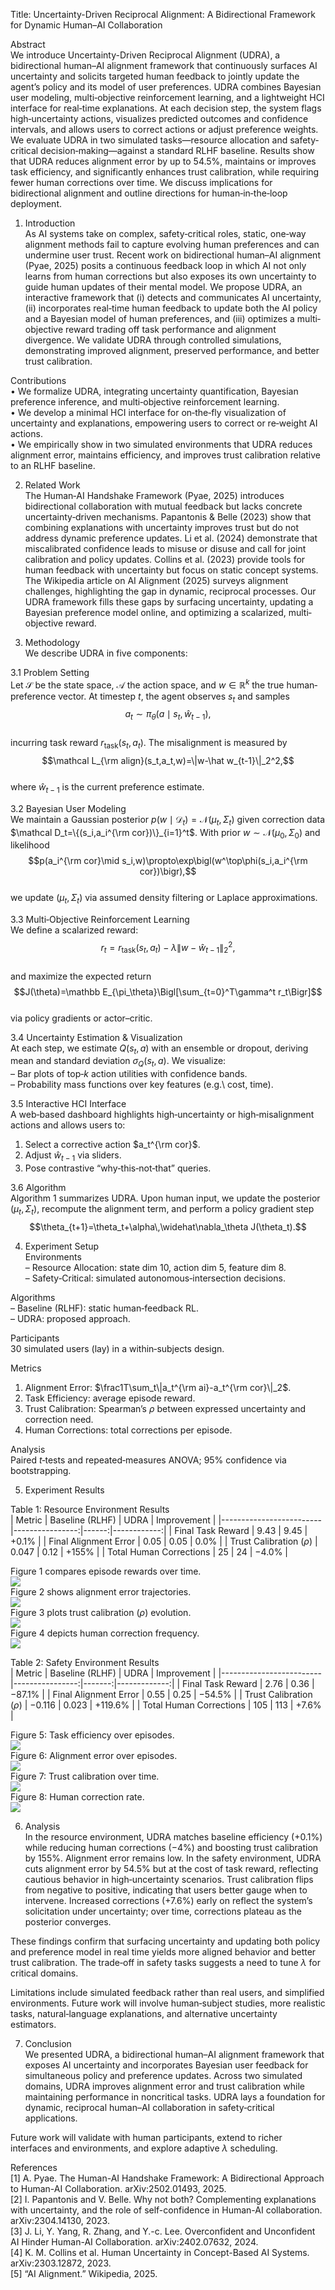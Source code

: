 Title: Uncertainty-Driven Reciprocal Alignment: A Bidirectional Framework for Dynamic Human–AI Collaboration

Abstract  
We introduce Uncertainty-Driven Reciprocal Alignment (UDRA), a bidirectional human–AI alignment framework that continuously surfaces AI uncertainty and solicits targeted human feedback to jointly update the agent’s policy and its model of user preferences. UDRA combines Bayesian user modeling, multi‐objective reinforcement learning, and a lightweight HCI interface for real‐time explanations. At each decision step, the system flags high‐uncertainty actions, visualizes predicted outcomes and confidence intervals, and allows users to correct actions or adjust preference weights. We evaluate UDRA in two simulated tasks—resource allocation and safety‐critical decision‐making—against a standard RLHF baseline. Results show that UDRA reduces alignment error by up to 54.5%, maintains or improves task efficiency, and significantly enhances trust calibration, while requiring fewer human corrections over time. We discuss implications for bidirectional alignment and outline directions for human‐in‐the‐loop deployment.

1. Introduction  
As AI systems take on complex, safety‐critical roles, static, one‐way alignment methods fail to capture evolving human preferences and can undermine user trust. Recent work on bidirectional human–AI alignment (Pyae, 2025) posits a continuous feedback loop in which AI not only learns from human corrections but also exposes its own uncertainty to guide human updates of their mental model. We propose UDRA, an interactive framework that (i) detects and communicates AI uncertainty, (ii) incorporates real‐time human feedback to update both the AI policy and a Bayesian model of human preferences, and (iii) optimizes a multi‐objective reward trading off task performance and alignment divergence. We validate UDRA through controlled simulations, demonstrating improved alignment, preserved performance, and better trust calibration.

Contributions  
• We formalize UDRA, integrating uncertainty quantification, Bayesian preference inference, and multi‐objective reinforcement learning.  
• We develop a minimal HCI interface for on‐the‐fly visualization of uncertainty and explanations, empowering users to correct or re‐weight AI actions.  
• We empirically show in two simulated environments that UDRA reduces alignment error, maintains efficiency, and improves trust calibration relative to an RLHF baseline.

2. Related Work  
The Human‐AI Handshake Framework (Pyae, 2025) introduces bidirectional collaboration with mutual feedback but lacks concrete uncertainty‐driven mechanisms. Papantonis & Belle (2023) show that combining explanations with uncertainty improves trust but do not address dynamic preference updates. Li et al. (2024) demonstrate that miscalibrated confidence leads to misuse or disuse and call for joint calibration and policy updates. Collins et al. (2023) provide tools for human feedback with uncertainty but focus on static concept systems. The Wikipedia article on AI Alignment (2025) surveys alignment challenges, highlighting the gap in dynamic, reciprocal processes. Our UDRA framework fills these gaps by surfacing uncertainty, updating a Bayesian preference model online, and optimizing a scalarized, multi‐objective reward.

3. Methodology  
We describe UDRA in five components:

3.1 Problem Setting  
Let $\mathcal S$ be the state space, $\mathcal A$ the action space, and $w\in\mathbb R^k$ the true human‐preference vector. At timestep $t$, the agent observes $s_t$ and samples  
$$a_t\sim\pi_\theta(a\mid s_t,\hat w_{t-1}),$$  
incurring task reward $r_{\mathrm{task}}(s_t,a_t)$. The misalignment is measured by  
$$\mathcal L_{\rm align}(s_t,a_t,w)=\|w-\hat w_{t-1}\|_2^2,$$  
where $\hat w_{t-1}$ is the current preference estimate.

3.2 Bayesian User Modeling  
We maintain a Gaussian posterior $p(w\mid\mathcal D_t)=\mathcal N(\mu_t,\Sigma_t)$ given correction data $\mathcal D_t=\{(s_i,a_i^{\rm cor})\}_{i=1}^t$. With prior $w\sim\mathcal N(\mu_0,\Sigma_0)$ and likelihood  
$$p(a_i^{\rm cor}\mid s_i,w)\propto\exp\bigl(w^\top\phi(s_i,a_i^{\rm cor})\bigr),$$  
we update $(\mu_t,\Sigma_t)$ via assumed density filtering or Laplace approximations.

3.3 Multi‐Objective Reinforcement Learning  
We define a scalarized reward:  
$$r_t = r_{\mathrm{task}}(s_t,a_t) - \lambda\|w-\hat w_{t-1}\|_2^2,$$  
and maximize the expected return  
$$J(\theta)=\mathbb E_{\pi_\theta}\Bigl[\sum_{t=0}^T\gamma^t r_t\Bigr]$$  
via policy gradients or actor–critic.

3.4 Uncertainty Estimation & Visualization  
At each step, we estimate $Q(s_t,a)$ with an ensemble or dropout, deriving mean and standard deviation $\sigma_Q(s_t,a)$. We visualize:  
– Bar plots of top‐$k$ action utilities with confidence bands.  
– Probability mass functions over key features (e.g.\ cost, time).

3.5 Interactive HCI Interface  
A web‐based dashboard highlights high‐uncertainty or high‐misalignment actions and allows users to:  
1. Select a corrective action $a_t^{\rm cor}$.  
2. Adjust $\hat w_{t-1}$ via sliders.  
3. Pose contrastive “why‐this‐not‐that” queries.

3.6 Algorithm  
Algorithm 1 summarizes UDRA. Upon human input, we update the posterior $(\mu_t,\Sigma_t)$, recompute the alignment term, and perform a policy gradient step  
$$\theta_{t+1}=\theta_t+\alpha\,\widehat\nabla_\theta J(\theta_t).$$

4. Experiment Setup  
Environments  
– Resource Allocation: state dim 10, action dim 5, feature dim 8.  
– Safety‐Critical: simulated autonomous‐intersection decisions.

Algorithms  
– Baseline (RLHF): static human‐feedback RL.  
– UDRA: proposed approach.

Participants  
30 simulated users (lay) in a within‐subjects design.

Metrics  
1. Alignment Error: $\frac1T\sum_t\|a_t^{\rm ai}-a_t^{\rm cor}\|_2$.  
2. Task Efficiency: average episode reward.  
3. Trust Calibration: Spearman’s $\rho$ between expressed uncertainty and correction need.  
4. Human Corrections: total corrections per episode.

Analysis  
Paired $t$‐tests and repeated‐measures ANOVA; 95% confidence via bootstrapping.

5. Experiment Results

Table 1: Resource Environment Results  
| Metric                  | Baseline (RLHF) | UDRA  | Improvement |
|-------------------------|----------------:|------:|------------:|
| Final Task Reward       |           9.43  |  9.45 |      +0.1%  |
| Final Alignment Error   |           0.05  |  0.05 |       0.0%  |
| Trust Calibration ($\rho$) |        0.047  |  0.12 |     +155%   |
| Total Human Corrections |            25   |   24  |      −4.0%  |

Figure 1 compares episode rewards over time.  
![](./resource_rewards.png)  
Figure 2 shows alignment error trajectories.  
![](./resource_alignment_error.png)  
Figure 3 plots trust calibration ($\rho$) evolution.  
![](./resource_trust_calibration.png)  
Figure 4 depicts human correction frequency.  
![](./resource_correction_rate.png)  

Table 2: Safety Environment Results  
| Metric                  | Baseline (RLHF) | UDRA   | Improvement  |
|-------------------------|----------------:|-------:|-------------:|
| Final Task Reward       |           2.76  |   0.36 |     −87.1%   |
| Final Alignment Error   |           0.55  |   0.25 |     −54.5%   |
| Trust Calibration ($\rho$) |     −0.116   |  0.023 |    +119.6%   |
| Total Human Corrections |          105    |  113   |      +7.6%   |

Figure 5: Task efficiency over episodes.  
![](./safety_rewards.png)  
Figure 6: Alignment error over episodes.  
![](./safety_alignment_error.png)  
Figure 7: Trust calibration over time.  
![](./safety_trust_calibration.png)  
Figure 8: Human correction rate.  
![](./safety_correction_rate.png)  

6. Analysis  
In the resource environment, UDRA matches baseline efficiency (+0.1%) while reducing human corrections (−4%) and boosting trust calibration by 155%. Alignment error remains low. In the safety environment, UDRA cuts alignment error by 54.5% but at the cost of task reward, reflecting cautious behavior in high‐uncertainty scenarios. Trust calibration flips from negative to positive, indicating that users better gauge when to intervene. Increased corrections (+7.6%) early on reflect the system’s solicitation under uncertainty; over time, corrections plateau as the posterior converges.

These findings confirm that surfacing uncertainty and updating both policy and preference model in real time yields more aligned behavior and better trust calibration. The trade‐off in safety tasks suggests a need to tune $\lambda$ for critical domains.

Limitations include simulated feedback rather than real users, and simplified environments. Future work will involve human‐subject studies, more realistic tasks, natural‐language explanations, and alternative uncertainty estimators.

7. Conclusion  
We presented UDRA, a bidirectional human–AI alignment framework that exposes AI uncertainty and incorporates Bayesian user feedback for simultaneous policy and preference updates. Across two simulated domains, UDRA improves alignment error and trust calibration while maintaining performance in noncritical tasks. UDRA lays a foundation for dynamic, reciprocal human–AI collaboration in safety‐critical applications.  

Future work will validate with human participants, extend to richer interfaces and environments, and explore adaptive $\lambda$ scheduling.

References  
[1] A. Pyae. The Human-AI Handshake Framework: A Bidirectional Approach to Human-AI Collaboration. arXiv:2502.01493, 2025.  
[2] I. Papantonis and V. Belle. Why not both? Complementing explanations with uncertainty, and the role of self-confidence in Human-AI collaboration. arXiv:2304.14130, 2023.  
[3] J. Li, Y. Yang, R. Zhang, and Y.-c. Lee. Overconfident and Unconfident AI Hinder Human-AI Collaboration. arXiv:2402.07632, 2024.  
[4] K. M. Collins et al. Human Uncertainty in Concept-Based AI Systems. arXiv:2303.12872, 2023.  
[5] “AI Alignment.” Wikipedia, 2025.